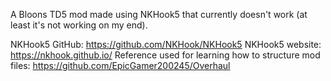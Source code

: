 A Bloons TD5 mod made using NKHook5 that currently doesn't work (at least it's not working on my end).

NKHook5 GitHub: https://github.com/NKHook/NKHook5
NKHook5 website: https://nkhook.github.io/
Reference used for learning how to structure mod files: https://github.com/EpicGamer200245/Overhaul